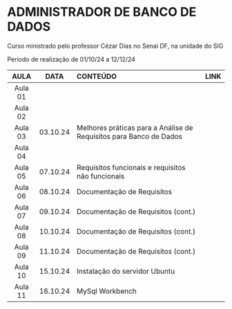 # ADMINISTRADOR DE BANCO DE DADOS

Curso ministrado pelo professor Cézar Dias no Senai DF, na unidade do SIG

Período de realização de 01/10/24 a 12/12/24

| AULA | DATA | CONTEÚDO | LINK |
| :-: | :-: | :- | :-: |
| Aula 01 | | | |
| Aula 02 | | | |
| Aula 03 | 03.10.24 | Melhores práticas para a Análise de Requisitos para Banco de Dados | |
| Aula 04 |  | | |
| Aula 05 | 07.10.24 | Requisitos funcionais e requisitos não funcionais | |
| Aula 06 | 08.10.24 | Documentação de Requisitos |
| Aula 07 | 09.10.24 | Documentação de Requisitos (cont.) |
| Aula 08 | 10.10.24 | Documentação de Requisitos (cont.) |
| Aula 09 | 11.10.24 | Documentação de Requisitos (cont.) |
| Aula 10 | 15.10.24 | Instalação do servidor Ubuntu |
| Aula 11 | 16.10.24 | MySql Workbench |
